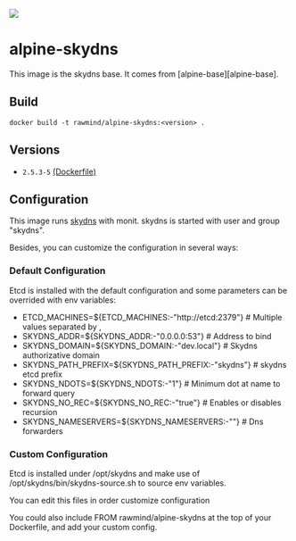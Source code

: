 [![](https://images.microbadger.com/badges/image/rawmind/alpine-skydns.svg)](https://microbadger.com/images/rawmind/alpine-skydns "Get your own image badge on microbadger.com")

alpine-skydns 
==============

This image is the skydns base. It comes from [alpine-base][alpine-base].

## Build

```
docker build -t rawmind/alpine-skydns:<version> .
```

## Versions

- `2.5.3-5` [(Dockerfile)](https://github.com/rawmind0/alpine-skydns/blob/2.5.3-5/Dockerfile)

## Configuration

This image runs [skydns][skydns] with monit. skydns is started with user and group "skydns".

Besides, you can customize the configuration in several ways:

### Default Configuration

Etcd is installed with the default configuration and some parameters can be overrided with env variables:

- ETCD_MACHINES=${ETCD_MACHINES:-"http://etcd:2379"}	# Multiple values separated by ,
- SKYDNS_ADDR=${SKYDNS_ADDR:-"0.0.0.0:53"}				# Address to bind
- SKYDNS_DOMAIN=${SKYDNS_DOMAIN:-"dev.local"} 			# Skydns authorizative domain
- SKYDNS_PATH_PREFIX=${SKYDNS_PATH_PREFIX:-"skydns"}	# skydns etcd prefix
- SKYDNS_NDOTS=${SKYDNS_NDOTS:-"1"}						# Minimum dot at name to forward query
- SKYDNS_NO_REC=${SKYDNS_NO_REC:-"true"}				# Enables or disables recursion
- SKYDNS_NAMESERVERS=${SKYDNS_NAMESERVERS:-""} 			# Dns forwarders 


### Custom Configuration

Etcd is installed under /opt/skydns and make use of /opt/skydns/bin/skydns-source.sh to source env variables.

You can edit this files in order customize configuration

You could also include FROM rawmind/alpine-skydns at the top of your Dockerfile, and add your custom config.


[alpine-monit]: https://github.com/rawmind0/alpine-monit/
[skydns]: https://github.com/skynetservices/skydns


